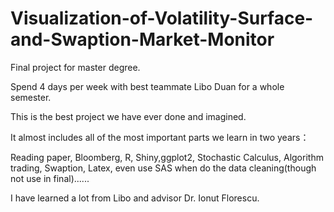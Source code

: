 # Visualization-of-Volatility-Surface-and-Swaption-Market-Monitor

Final project for master degree. 

Spend 4 days per week with best teammate Libo Duan for a whole semester. 

This is the best project we have ever done and imagined.

It almost includes all of the most important parts we learn in two years：

Reading paper, Bloomberg, R, Shiny,ggplot2, Stochastic Calculus, Algorithm trading, Swaption, Latex, even use SAS when do the data cleaning(though not use in final)......

I have learned a lot from Libo and advisor Dr. Ionut Florescu.

